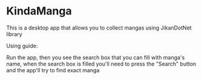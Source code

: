 # KindaManga
This is a desktop app that allows you to collect mangas using JikanDotNet library

Using guide:

Run the app, then you see the search box that you can fill with manga's name, when the search box is filled you'll need to press the "Search" button and the app'll try to find exact manga
